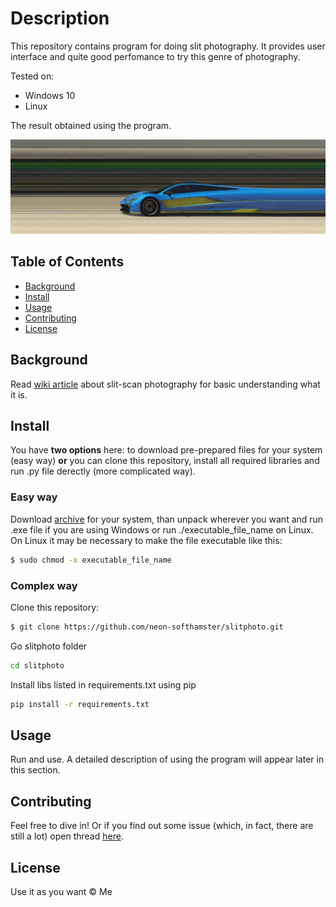 # Description

This repository contains program for doing slit photography. It provides user interface and quite good perfomance to try this genre of photography.

Tested on:

- Windows 10
- Linux

The result obtained using the program.

![alt text](screenshots/example1.jpg "Example")

## Table of Contents

- [Background](#background)
- [Install](#install)
- [Usage](#usage)
- [Contributing](#contributing)
- [License](#license)

## Background

Read [wiki article](https://en.wikipedia.org/wiki/Slit-scan_photography) about slit-scan photography for basic understanding what it is.

## Install

You have **two options** here: to download pre-prepared files for your system (easy way) **or** you can clone this repository, install all required 
libraries and run .py file derectly (more complicated way).

### Easy way

Download [archive](https://github.com/neon-softhamster/slitphoto/releases/tag/v0.1) for your system, than unpack wherever you want and run .exe file if you are using Windows or run ./executable_file_name on Linux. On Linux 
it may be necessary to make the file executable like this:

```sh
$ sudo chmod -x executable_file_name
```

### Complex way

Clone this repository:

```sh
$ git clone https://github.com/neon-softhamster/slitphoto.git
```

Go slitphoto folder
```sh
cd slitphoto
```

Install libs listed in requirements.txt using pip
```sh
pip install -r requirements.txt
```

## Usage

Run and use. A detailed description of using the program will appear later in this section.


## Contributing

Feel free to dive in! Or if you find out some issue (which, in fact, there are still a lot) open thread [here](https://github.com/neon-softhamster/slitphoto/issues).


## License

Use it as you want © Me
